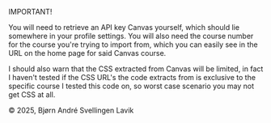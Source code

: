 IMPORTANT!

You will need to retrieve an API key Canvas yourself, which should lie somewhere in your profile settings. You will also need the course number for the course you're trying to import from, which you can easily see in the URL on the home page for said Canvas course.

I should also warn that the CSS extracted from Canvas will be limited, in fact I haven't tested if the CSS URL's the code extracts from is exclusive to the specific course I tested this code on, so worst case scenario you may not get CSS at all.

© 2025, Bjørn André Svellingen Lavik
